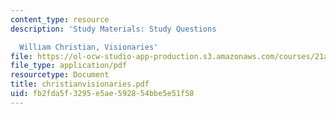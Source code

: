 ```yaml
---
content_type: resource
description: 'Study Materials: Study Questions

  William Christian, Visionaries'
file: https://ol-ocw-studio-app-production.s3.amazonaws.com/courses/21a-211-magic-witchcraft-and-the-spirit-world-fall-2003/fb2fda5f3295e5ae592854bbe5e51f58_christianvisionaries.pdf
file_type: application/pdf
resourcetype: Document
title: christianvisionaries.pdf
uid: fb2fda5f-3295-e5ae-5928-54bbe5e51f58
---
```

